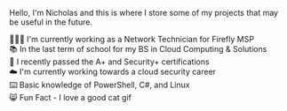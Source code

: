 
Hello, I'm Nicholas and this is where I store some of my projects that may be useful in the future.

👨🏻‍💻 I'm currently working as a Network Technician for Firefly MSP <br />
📚 In the last term of school for my BS in Cloud Computing & Solutions <br />
🔐 I recently passed the A+ and Security+ certifications <br />
☁️ I'm currently working towards a cloud security career <br />
⌨️ Basic knowledge of PowerShell, C#, and Linux <br />
😸 Fun Fact - I love a good cat gif
